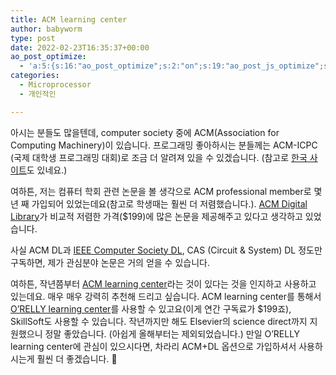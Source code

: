```yaml
---
title: ACM learning center
author: babyworm
type: post
date: 2022-02-23T16:35:37+00:00
ao_post_optimize:
  - 'a:5:{s:16:"ao_post_optimize";s:2:"on";s:19:"ao_post_js_optimize";s:2:"on";s:20:"ao_post_css_optimize";s:2:"on";s:12:"ao_post_ccss";s:2:"on";s:16:"ao_post_lazyload";s:2:"on";}'
categories:
  - Microprocessor
  - 개인적인

---
```

아시는 분들도 많을텐데, computer society 중에 ACM(Association for Computing Machinery)이 있습니다. 프로그래밍 좋아하시는 분들께는 ACM-ICPC (국제 대학생 프로그래밍 대회)로 조금 더 알려져 있을 수 있겠습니다. (참고로 <a rel="noreferrer noopener" href="http://icpckorea.org/" target="_blank">한국 사이트</a>도 있네요.)

여하튼, 저는 컴퓨터 학회 관련 논문을 볼 생각으로 ACM professional member로 몇 년 째 가입되어 있었는데요(참고로 학생때는 훨씬 더 저렴했습니다.). <a rel="noreferrer noopener" href="https://dl.acm.org/" target="_blank">ACM Digital Library</a>가 비교적 저렴한 가격($199)에 많은 논문을 제공해주고 있다고 생각하고 있었습니다. 

사실 ACM DL과 <a href="https://www.computer.org/csdl/home" target="_blank" rel="noreferrer noopener">IEEE Computer Society DL</a>, CAS (Circuit & System) DL 정도만 구독하면, 제가 관심분야 논문은 거의 얻을 수 있습니다. 

여하튼, 작년쯤부터 <a href="https://learning.acm.org/" target="_blank" rel="noreferrer noopener">ACM learning center</a>라는 것이 있다는 것을 인지하고 사용하고 있는데요. 매우 매우 강력히 추천해 드리고 싶습니다. ACM learning center를 통해서 [O’RELLY learning center][1]를 사용할 수 있고요(이게 연간 구독료가 $199죠), SkillSoft도 사용할 수 있습니다. 작년까지만 해도 Elsevier의 science direct까지 지원했으니 정말 좋았습니다. (아쉽게 올해부터는 제외되었습니다.) 만일 O’RELLY learning center에 관심이 있으시다면, 차라리 ACM+DL 옵션으로 가입하셔서 사용하시는게 훨씬 더 좋겠습니다. 🙂

 [1]: https://learning.oreilly.com/home/